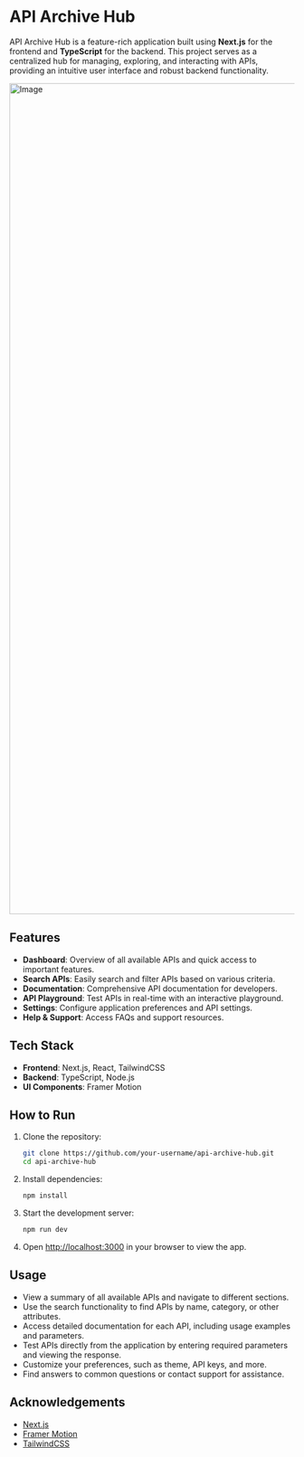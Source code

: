 # API Archive Hub

API Archive Hub is a feature-rich application built using **Next.js** for the frontend and **TypeScript** for the backend. This project serves as a centralized hub for managing, exploring, and interacting with APIs, providing an intuitive user interface and robust backend functionality.

<img width="1470" alt="Image" src="https://github.com/user-attachments/assets/b787992d-61cc-4282-b947-46300f45b75e" />

## Features

- **Dashboard**: Overview of all available APIs and quick access to important features.
- **Search APIs**: Easily search and filter APIs based on various criteria.
- **Documentation**: Comprehensive API documentation for developers.
- **API Playground**: Test APIs in real-time with an interactive playground.
- **Settings**: Configure application preferences and API settings.
- **Help & Support**: Access FAQs and support resources.

## Tech Stack

- **Frontend**: Next.js, React, TailwindCSS
- **Backend**: TypeScript, Node.js
- **UI Components**: Framer Motion

## How to Run

1. Clone the repository:
   ```bash
   git clone https://github.com/your-username/api-archive-hub.git
   cd api-archive-hub
   ```

2. Install dependencies:
   ```bash
   npm install
   ```

3. Start the development server:
   ```bash
   npm run dev
   ```

4. Open [http://localhost:3000](http://localhost:3000) in your browser to view the app.

## Usage

- View a summary of all available APIs and navigate to different sections.
- Use the search functionality to find APIs by name, category, or other attributes.
- Access detailed documentation for each API, including usage examples and parameters.
- Test APIs directly from the application by entering required parameters and viewing the response.
- Customize your preferences, such as theme, API keys, and more.
- Find answers to common questions or contact support for assistance.


## Acknowledgements

- [Next.js](https://nextjs.org/)
- [Framer Motion](https://www.framer.com/motion/)
- [TailwindCSS](https://tailwindcss.com/)
